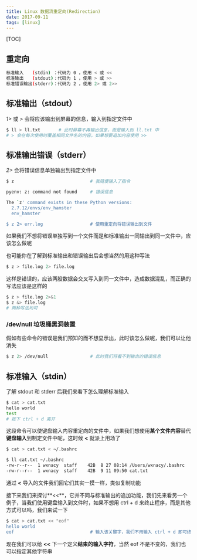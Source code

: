 ```yaml
---
title: Linux 数据流重定向(Redirection)
date: 2017-09-11
tags: [linux]
---
```



[TOC]

## 重定向
```bash
标准输入　　(stdin) ：代码为 0 ，使用 < 或 <<
标准输出　　(stdout)：代码为 1 ，使用 > 或 >>
标准错误输出(stderr)：代码为 2 ，使用 2> 或 2>>
```

## 标准输出（stdout）
*1>* 或 *>* 会将应该输出到屏幕的信息，输入到指定文件中
```bash
$ ll > ll.txt       # 此时屏幕不再输出信息，而是输入到 ll.txt 中
# > 会在每次使用时覆盖相同文件名的内容，如果想要追加内容使用 >>
```

## 标准输出错误（stderr）
*2>* 会将错误信息单独输出到指定文件中
```bash
$ z                             # 我随便输入了指令

pyenv: z: command not found     # 错误信息

The `z' command exists in these Python versions:
  2.7.12/envs/env_hamster
  env_hamster

$ z 2> err.log                  # 使用重定向将错误输出到文件
```
如果我们不想将错误单独写到一个文件而是和标准输出一同输出到同一文件中，应该怎么做呢

也可能你在了解到标准输出和错误输出后会想当然的用这种写法
```bash
$ z > file.log 2> file.log
```
这样是错误的，应该两股数据会交叉写入到同一文件中，造成数据混乱，而正确的写法应该是这样的
```bash
$ z > file.log 2>&1
$ z &> file.log
# 两种写法均可
```

### /dev/null 垃圾桶黑洞装置
假如有些命令的错误是我们预知的而不想显示出，此时该怎么做呢，我们可以让他消失
```bash
$ z 2> /dev/null                # 此时我们将看不到输出的错误信息
```

## 标准输入（stdin）
了解 stdout 和 stderr 后我们来看下怎么理解标准输入
```bash
$ cat > cat.txt
hello world
test
# 按下 ctrl + d 离开
```
这段命令可以使键盘输入内容重定向的文件中，如果我们想使用**某个文件内容**替代**键盘输入**到制定文件中呢，这时候 **<** 就派上用场了
```bash
$ cat > cat.txt < ~/.bashrc

$ ll cat.txt ~/.bashrc
-rw-r--r--  1 wxnacy  staff    42B  8 27 08:14 /Users/wxnacy/.bashrc
-rw-r--r--  1 wxnacy  staff    42B  9 11 09:50 cat.txt
```
通过 **<** 导入的文件我们回它们其实一摸一样，类似复制功能

接下来我们来探讨**<<**，它并不同与标准输出的追加功能，我们先来看另一个例子，当我们使用键盘输入到文件时，如果不想用 ctrl + d 来终止程序，而是其他方式可以吗，我们来试一下
```bash
$ cat > cat.txt << "eof"
hello world
eof                             # 输入该关键字，我们不用输入 ctrl + d 即可终止程序
```
现在我们可以给 **<<** 下一个定义**结束的输入字符**，当然 eof 不是不变的，我们也可以指定其他字符串
